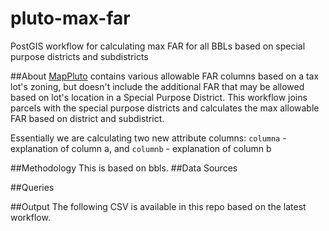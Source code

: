 # pluto-max-far
PostGIS workflow for calculating max FAR for all BBLs based on special purpose districts and subdistricts

##About
[MapPluto](http://www1.nyc.gov/site/planning/data-maps/open-data.page) contains various allowable FAR columns based on a tax lot's zoning, but doesn't include the additional FAR that may be allowed based on lot's location in a Special Purpose District.  This workflow joins parcels with the special purpose districts and calculates the max allowable FAR based on district and subdistrict.  

Essentially we are calculating two new attribute columns: `columna` - explanation of column a, and `columnb` - explanation of column b

##Methodology
This is based on bbls. 
##Data Sources

##Queries

##Output
The following CSV is available in this repo based on the latest workflow.
